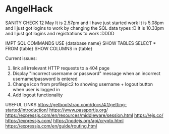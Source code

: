 # AngelHack

SANITY CHECK 12 May
It is 2.57pm and I have just started work
It is 5.08pm and I just got logins to work by changing the SQL data types :D
It is 10.33pm and I just got logins and registrations to work :DDDD

IMPT SQL COMMANDS
USE {database name}
SHOW TABLES
SELECT \* FROM {table}
SHOW COLUMNS in {table}

Current issues:

1. link all irrelevant HTTP requests to a 404 page
2. Display "Incorrect username or password" message when an incorrect username/password is entered
3. Change icon from profilepic2 to showing username + logout button when user is logged in
4. Add logout functionality

USEFUL LINKS
https://getbootstrap.com/docs/4.1/getting-started/introduction/
https://www.passportjs.org/
https://expressjs.com/en/resources/middleware/session.html
https://ejs.co/
https://expressjs.com/
https://nodejs.org/api/crypto.html
https://expressjs.com/en/guide/routing.html
